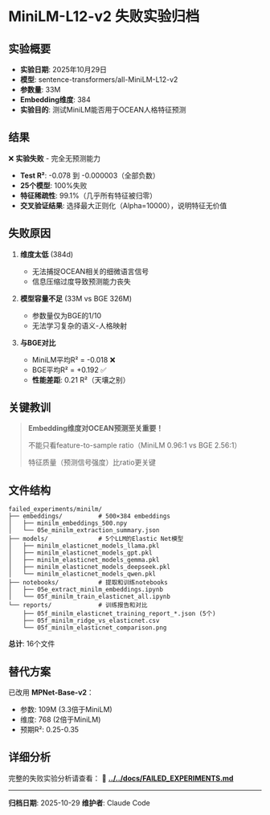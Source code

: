 # MiniLM-L12-v2 失败实验归档

## 实验概要

- **实验日期**: 2025年10月29日
- **模型**: sentence-transformers/all-MiniLM-L12-v2
- **参数量**: 33M
- **Embedding维度**: 384
- **实验目的**: 测试MiniLM能否用于OCEAN人格特征预测

## 结果

❌ **实验失败** - 完全无预测能力

- **Test R²**: -0.078 到 -0.000003（全部负数）
- **25个模型**: 100%失败
- **特征稀疏性**: 99.1%（几乎所有特征被归零）
- **交叉验证结果**: 选择最大正则化（Alpha=10000），说明特征无价值

## 失败原因

1. **维度太低** (384d)
   - 无法捕捉OCEAN相关的细微语言信号
   - 信息压缩过度导致预测能力丧失

2. **模型容量不足** (33M vs BGE 326M)
   - 参数量仅为BGE的1/10
   - 无法学习复杂的语义-人格映射

3. **与BGE对比**
   - MiniLM平均R² = -0.018 ❌
   - BGE平均R² = +0.192 ✅
   - **性能差距**: 0.21 R²（天壤之别）

## 关键教训

> **Embedding维度对OCEAN预测至关重要！**
>
> 不能只看feature-to-sample ratio（MiniLM 0.96:1 vs BGE 2.56:1）
>
> 特征质量（预测信号强度）比ratio更关键

## 文件结构

```
failed_experiments/minilm/
├── embeddings/          # 500×384 embeddings
│   ├── minilm_embeddings_500.npy
│   └── 05e_minilm_extraction_summary.json
├── models/              # 5个LLM的Elastic Net模型
│   ├── minilm_elasticnet_models_llama.pkl
│   ├── minilm_elasticnet_models_gpt.pkl
│   ├── minilm_elasticnet_models_gemma.pkl
│   ├── minilm_elasticnet_models_deepseek.pkl
│   └── minilm_elasticnet_models_qwen.pkl
├── notebooks/           # 提取和训练notebooks
│   ├── 05e_extract_minilm_embeddings.ipynb
│   └── 05f_minilm_train_elasticnet_all.ipynb
└── reports/             # 训练报告和对比
    ├── 05f_minilm_elasticnet_training_report_*.json (5个)
    ├── 05f_minilm_ridge_vs_elasticnet.csv
    └── 05f_minilm_elasticnet_comparison.png
```

**总计**: 16个文件

## 替代方案

已改用 **MPNet-Base-v2**：
- 参数: 109M (3.3倍于MiniLM)
- 维度: 768 (2倍于MiniLM)
- 预期R²: 0.25-0.35

## 详细分析

完整的失败实验分析请查看：
📄 **[../../docs/FAILED_EXPERIMENTS.md](../../docs/FAILED_EXPERIMENTS.md)**

---

**归档日期**: 2025-10-29
**维护者**: Claude Code
